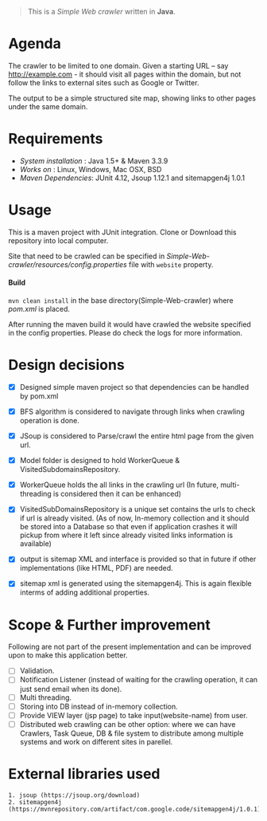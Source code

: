 
> This is a *Simple Web crawler* written in **Java**.

# Agenda

The crawler to be limited to one domain. Given a starting URL – say http://example.com - it should visit all pages within the domain, but not follow the links to external sites such as Google or Twitter.

The output to be a simple structured site map, showing links to other pages under the same domain.


# Requirements

* *System installation* : Java 1.5+ & Maven 3.3.9 
* *Works on* : 	Linux, Windows, Mac OSX, BSD
* *Maven Dependencies*: JUnit 4.12, Jsoup 1.12.1 and sitemapgen4j 1.0.1

# Usage

This is a maven project with JUnit integration. Clone or Download this repository into local computer. 

Site that need to be crawled can be specified in *Simple-Web-crawler/resources/config.properties* file with `website` property.

#### Build 
`mvn clean install` in the base directory(Simple-Web-crawler) where *pom.xml* is placed. 

After running the maven build it would have crawled the website specified in the config properties. 
Please do check the logs for more information.

# Design decisions

- [x]	Designed simple maven project so that dependencies can be handled by pom.xml
- [x]	BFS algorithm is considered to navigate through links when crawling operation is done.
- [x]	JSoup is considered to Parse/crawl the entire html page from the given url. 
- [x]	Model folder is designed to hold WorkerQueue & VisitedSubdomainsRepository.
- [x]	WorkerQueue holds the all links in the crawling url (In future, multi-threading is considered then it can be enhanced)
- [x]	VisitedSubDomainsRepository is a unique set contains the urls to check if url is already visited. (As of now, In-memory collection and it should be stored into a Database so that even if application crashes it will pickup from where it left since already visited links information is available)
- [x]	output is sitemap XML and interface is provided so that in future if other implementations (like HTML, PDF) are needed.
- [x]	sitemap xml is generated using the sitemapgen4j. This is again flexible interms of adding additional properties.

  
# Scope & Further improvement

Following are not part of the present implementation and can be improved upon to make this application better.
	
- [ ]	Validation.
- [ ]	Notification Listener (instead of waiting for the crawling operation, it can just send email when its done). 
- [ ] Multi threading.
- [ ]	Storing into DB instead of in-memory collection.	
- [ ] Provide VIEW layer (jsp page) to take input(website-name) from user.
- [ ]	Distributed web crawling can be other option: where we can have Crawlers, Task Queue, DB & file system to distribute among multiple systems and work on different sites in parellel. 

# External libraries used

	1. jsoup (https://jsoup.org/download)
	2. sitemapgen4j (https://mvnrepository.com/artifact/com.google.code/sitemapgen4j/1.0.1)
